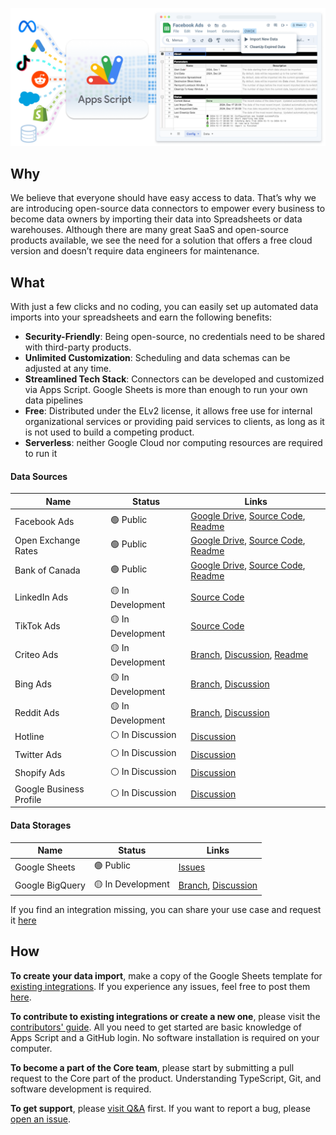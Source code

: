 ![JavaScript Open-Source Connectors](res/main-cover.png)
## Why
We believe that everyone should have easy access to data. That’s why we are introducing open-source data connectors to empower every business to become data owners by importing their data into Spreadsheets or data warehouses.
Although there are many great SaaS and open-source products available, we see the need for a solution that offers a free cloud version and doesn’t require data engineers for maintenance.

## What
With just a few clicks and no coding, you can easily set up automated data imports into your spreadsheets and earn the following benefits:
- **Security-Friendly**: Being open-source, no credentials need to be shared with third-party products.
- **Unlimited Customization**: Scheduling and data schemas can be adjusted at any time.
- **Streamlined Tech Stack**: Connectors can be developed and customized via Apps Script. Google Sheets is more than enough to run your own data pipelines
- **Free**: Distributed under the ELv2 license, it allows free use for internal organizational services or providing paid services to clients, as long as it is not used to build a competing product.
- **Serverless**: neither Google Cloud nor computing resources are required to run it

#### Data Sources
| Name | Status | Links
| ------------ | ------ | ----
| Facebook Ads | 🟢 Public  | [Google Drive](https://drive.google.com/drive/u/0/folders/1_x556pta5lKtKbTltIrPEDkNqAn78jM4), [Source Code](https://github.com/OWOX/js-data-connectors/tree/main/src/Integrations/FacebookMarketing), [Readme](https://github.com/OWOX/js-data-connectors/blob/main/src/Integrations/FacebookMarketing/README.md) 
| Open Exchange Rates | 🟢 Public | [Google Drive](https://drive.google.com/drive/u/0/folders/1akutchS-Txr5PwToMzHrikTXd_GTs-84), [Source Code](https://github.com/OWOX/js-data-connectors/tree/main/src/Integrations/OpenExchangeRates), [Readme](https://github.com/OWOX/js-data-connectors/blob/main/src/Integrations/OpenExchangeRates/README.md)
| Bank of Canada | 🟢 Public  | [Google Drive](https://drive.google.com/drive/u/0/folders/18c9OHHmdZs-evtU1bWd6pIqdXjnANRmv), [Source Code](https://github.com/OWOX/js-data-connectors/tree/main/src/Integrations/BankOfCanada), [Readme](https://github.com/OWOX/js-data-connectors/blob/main/src/Integrations/BankOfCanada/README.md)
| LinkedIn Ads | 🟡 In Development | [Source Code](https://github.com/OWOX/js-data-connectors/tree/main/src/Integrations/LinkedIn) | [Discussion](https://github.com/OWOX/js-data-connectors/discussions/59)
| TikTok Ads | 🟡 In Development | [Source Code](https://github.com/OWOX/js-data-connectors/tree/main/src/Integrations/TikTokAds) | [Discussion](https://github.com/OWOX/js-data-connectors/discussions/62)
| Criteo Ads | 🟡 In Development | [Branch](https://github.com/OWOX/js-data-connectors/tree/criteo-alpha), [Discussion](https://github.com/OWOX/js-data-connectors/discussions/54), [Readme](https://github.com/OWOX/js-data-connectors/blob/main/src/Integrations/Criteo/README.md)
| Bing Ads | 🟡 In Development | [Branch](https://github.com/OWOX/js-data-connectors/tree/bing-ads-attempt-1), [Discussion](https://github.com/OWOX/js-data-connectors/tree/bing-ads-attempt-1)
| Reddit Ads | 🟡 In Development | [Branch](https://github.com/OWOX/js-data-connectors/tree/reddit_connector_v0.1), [Discussion](https://github.com/OWOX/js-data-connectors/discussions/2)
| Hotline | ⚪️ In Discussion | [Discussion](https://github.com/OWOX/js-data-connectors/discussions/55)
| Twitter Ads | ⚪️ In Discussion | [Discussion](https://github.com/OWOX/js-data-connectors/discussions/60)
| Shopify Ads | ⚪️ In Discussion | [Discussion](https://github.com/OWOX/js-data-connectors/discussions/63)
| Google Business Profile | ⚪️ In Discussion | [Discussion](https://github.com/OWOX/js-data-connectors/discussions/61)

#### Data Storages
| Name | Status | Links
| ------------ | ------ | ----
| Google Sheets | 🟢 Public  | [Issues](https://github.com/OWOX/js-data-connectors/issues?q=is%3Aissue%20state%3Aopen%20label%3AGoogleSheets)
| Google BigQuery | 🟡 In Development | [Branch](https://github.com/OWOX/js-data-connectors/tree/65-add-support-of-google-bigquery-as-data-storage), [Discussion](https://github.com/OWOX/js-data-connectors/discussions/39)

If you find an integration missing, you can share your use case and request it [here](https://github.com/OWOX/js-data-connectors/discussions)

## How
**To create your data import**, make a copy of the Google Sheets template for [existing integrations](https://github.com/OWOX/js-data-connectors/tree/main/src/Integrations). If you experience any issues, feel free to post them [here](https://github.com/OWOX/js-data-connectors/issues).

**To contribute to existing integrations or create a new one**, please visit the [contributors' guide](https://github.com/OWOX/js-data-connectors/blob/main/CONTRIBUTING.md). All you need to get started are basic knowledge of Apps Script and a GitHub login. No software installation is required on your computer.

**To become a part of the Core team**, please start by submitting a pull request to the Core part of the product. Understanding TypeScript, Git, and software development is required.

**To get support**, please [visit Q&A](https://github.com/OWOX/js-data-connectors/discussions/categories/q-a) first. If you want to report a bug, please [open an issue](https://github.com/OWOX/js-data-connectors/issues).
